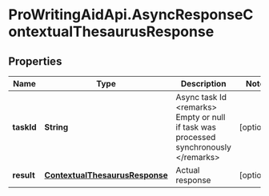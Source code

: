 # ProWritingAidApi.AsyncResponseContextualThesaurusResponse

## Properties
Name | Type | Description | Notes
------------ | ------------- | ------------- | -------------
**taskId** | **String** | Async task Id  &lt;remarks&gt;  Empty or null if task was processed synchronously  &lt;/remarks&gt; | [optional] 
**result** | [**ContextualThesaurusResponse**](ContextualThesaurusResponse.md) | Actual response | [optional] 


